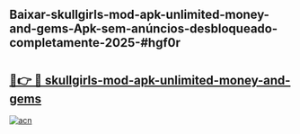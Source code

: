 ## Baixar-skullgirls-mod-apk-unlimited-money-and-gems-Apk-sem-anúncios-desbloqueado-completamente-2025-#hgf0r

# <h2><a href="https://ainizakaria.my?title=skullgirls-mod-apk-unlimited-money-and-gems&ref=22M">🔗👉 🔴 skullgirls-mod-apk-unlimited-money-and-gems</a></h2>

[![acn](https://github.com/user-attachments/assets/0f9c940e-d8b0-45ae-aac7-cd30a18b3e1c)](https://ainizakaria.my?title=skullgirls-mod-apk-unlimited-money-and-gems&ref=22M)


